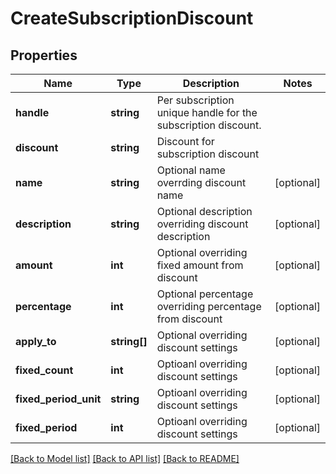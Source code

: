 # CreateSubscriptionDiscount

## Properties
Name | Type | Description | Notes
------------ | ------------- | ------------- | -------------
**handle** | **string** | Per subscription unique handle for the subscription discount. | 
**discount** | **string** | Discount for subscription discount | 
**name** | **string** | Optional name overrding discount name | [optional] 
**description** | **string** | Optional description overriding discount description | [optional] 
**amount** | **int** | Optional overriding fixed amount from discount | [optional] 
**percentage** | **int** | Optional percentage overriding percentage from discount | [optional] 
**apply_to** | **string[]** | Optional overriding discount settings | [optional] 
**fixed_count** | **int** | Optioanl overriding discount settings | [optional] 
**fixed_period_unit** | **string** | Optioanl overriding discount settings | [optional] 
**fixed_period** | **int** | Optioanl overriding discount settings | [optional] 

[[Back to Model list]](../README.md#documentation-for-models) [[Back to API list]](../README.md#documentation-for-api-endpoints) [[Back to README]](../README.md)


